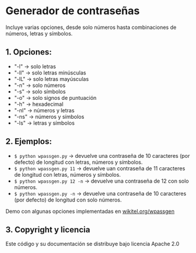 <h1>Generador de contraseñas</h1>
<p>Incluye varias opciones, desde solo números hasta combinaciones de números, letras y símbolos.</p>
<p><h2>1. Opciones:</h2></p>
<ul>
<li>"-l" -> solo letras</li>
<li>"-ll" -> solo letras minúsculas</li>
<li>"-lL" -> solo letras mayúsculas</li>
<li>"-n" -> solo números</li>
<li>"-s" -> solo símbolos</li>
<li>"-o" -> solo signos de puntuación</li>
<li>"-h" -> hexadecimal</li>
<li>"-nl" -> números y letras</li>
<li>"-ns" -> números y símbolos</li>
<li>"-ls" -> letras y símbolos</li>
</ul>
<p><h2>2. Ejemplos:</h2></p>
<ul>
<li><code>$ python wpassgen.py</code> -> devuelve una contraseña de 10 caracteres (por defecto) de longitud con letras, números y símbolos.</li>
<li><code>$ python wpassgen.py 11</code> -> devuelve uan contraseña de 11 caracteres de longitud con letras, números y símbolos.</li>
<li><code>$ python wpassgen.py 12 -n</code> -> devuelve una contraseña de 12 con solo números.</li>
<li><code>$ python wpassgen.py -n</code> -> devuelve una contraseña de 10 caracteres (por defecto) de longitud con solo números.</li>
</ul>
<p>Demo con algunas opciones implementadas en <a href="https://wikitel.org/wpassgen" target="_blank">wikitel.org/wpassgen</a></p>
<h2>3. Copyright y licencia</h2>
<p>Este código y su documentación se distribuye bajo licencia Apache 2.0</p>